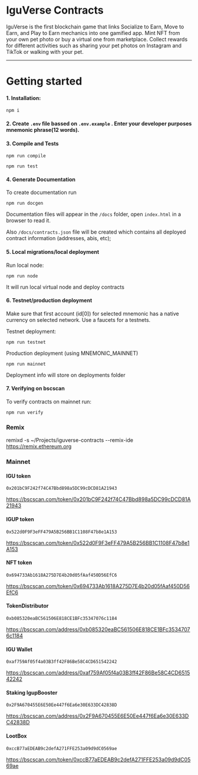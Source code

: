 # IguVerse Contracts

IguVerse is the first blockchain game that links Socialize to Earn, Move to Earn, and Play to Earn mechanics into one gamified app. Mint NFT from your own pet photo or buy a virtual one from marketplace. Collect rewards for different activities such as sharing your pet photos on Instagram and TikTok or walking with your pet.

---

# Getting started

#### 1. Installation:

```
npm i
```

#### 2. Create `.env` file bassed on `.env.example` . Enter your developer purposes mnemonic phrase(12 words).
#### 3. Compile and Tests

```
npm run compile
```

```
npm run test
```

#### 4. Generate Documentation

To create documentation run
```
npm run docgen
```

Documentation files will appear in the `/docs` folder, open `index.html` in a browser to read it.

Also `/docs/contracts.json` file will be created which contains all deployed contract information (addresses, abis, etc);

#### 5. Local migrations/local deployment

   Run local node:

   ```
   npm run node
   ```

   It will run local virtual node and deploy contracts

#### 6. Testnet/production deployment

   Make sure that first account (id[0]) for selected mnemonic has a native currency on selected network. Use a faucets for a testnets.

   Testnet deployment:
   ```
   npm run testnet
   ```

   Production deployment (using MNEMONIC_MAINNET)
   ```
   npm run mainnet
   ```

   Deployment info will store on deployments folder

#### 7. Verifying on bscscan

   To verify contracts on mainnet run: 
   ```
   npm run verify
   ```

### Remix

remixd -s ~/Projects/iguverse-contracts --remix-ide https://remix.ethereum.org


### Mainnet

#### IGU token 

```0x201bC9F242f74C47Bbd898a5DC99cDCD81A21943```

https://bscscan.com/token/0x201bC9F242f74C47Bbd898a5DC99cDCD81A21943

#### IGUP token

```0x522d0F9F3eFF479A5B256BB1C1108F47b8e1A153```

https://bscscan.com/token/0x522d0F9F3eFF479A5B256BB1C1108F47b8e1A153

#### NFT token

```0x694733Ab1618A275D7E4b20d05fAaf450D56EfC6```

https://bscscan.com/token/0x694733Ab1618A275D7E4b20d05fAaf450D56EfC6

#### TokenDistributor

```0xb085320eaBC561506E818CE1BFc35347076c1184```

https://bscscan.com/address/0xb085320eaBC561506E818CE1BFc35347076c1184

#### IGU Wallet

```0xaf759Af05f4a03B3ff42F86Be58C4CD651542242```

https://bscscan.com/address/0xaf759Af05f4a03B3ff42F86Be58C4CD651542242

#### Staking IgupBooster

```0x2F9A670455E6E50Ee447f6Ea6e30E633DC42838D```

https://bscscan.com/address/0x2F9A670455E6E50Ee447f6Ea6e30E633DC42838D


#### LootBox

```0xccB77aEDEAB9c2defA271FFE253a09d9dC0569ae```

https://bscscan.com/token/0xccB77aEDEAB9c2defA271FFE253a09d9dC0569ae
